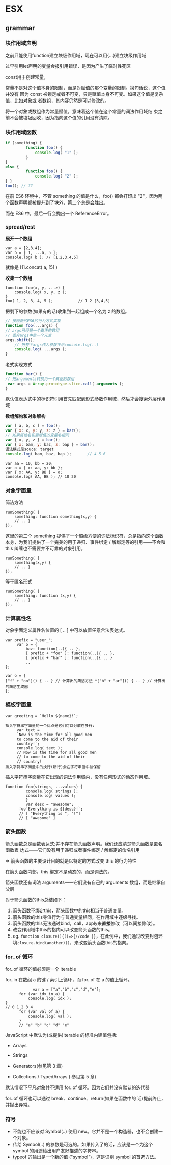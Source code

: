 # ESX

## grammar

### 块作用域声明

之前只能使用function建立块级作用域，现在可以用{...}建立块级作用域

过早引用let声明的变量会报引用错误，是因为产生了临时性死区

const用于创建常量，

常量不是对这个值本身的限制，而是对赋值的那个变量的限制。换句话说，这个值并没有
因为 const 被锁定或者不可变，只是赋值本身不可变。如果这个值是复杂值，比如对象或
者数组，其内容仍然是可以修改的。

将一个对象或数组作为常量赋值，意味着这个值在这个常量的词法作用域结
束之前不会被垃圾回收，因为指向这个值的引用没有清除。

### 块作用域函数

```js
if (something) {
         function foo() {
             console.log( "1" );
         }
}
else {
         function foo() {
             console.log( "2" );
} }
foo(); // ??
```

在前 ES6 环境中，不管 something 的值是什么，foo() 都会打印出 "2"，因为两个函数声明都被提升到了块外，第二个总是会胜出。

而在 ES6 中，最后一行会抛出一个 ReferenceError。

### spread/rest

**展开一个数组**

```
var a = [2,3,4];
var b = [ 1, ...a, 5 ];
console.log( b ); // [1,2,3,4,5]
```

就像是 [1].concat( a, [5] )

 **收集一个数组**

```
function foo(x, y, ...z) {
	console.log( x, y, z );
}
foo( 1, 2, 3, 4, 5 );           // 1 2 [3,4,5]
```

把剩下的参数(如果有的话)收集到一起组成一个名为 z 的数组。

```js
// 按照新的ES6的行为方式实现 
function foo(...args) { 
// args已经是一个真正的数组 
// 丢弃args中第一个元素 
args.shift();
	// 把整个args作为参数传给console.log(..) 
	console.log( ...args );
}
```

老式实现方式

```js
function bar() { 
// 把arguments转换为一个真正的数组
 var args = Array.prototype.slice.call( arguments ); 
}
```

默认值表达式中的标识符引用首先匹配到形式参数作用域，然后才会搜索外层作用域

**数组解构和对象解构**

```js
var [ a, b, c ] = foo();
var { x: x, y: y, z: z } = bar();
// 如果属性名和要赋值的变量名相同
var { x, y, z } = bar(); 
var { x: bam, y: baz, z: bap } = bar();
语法模式是souce: target
console.log( bam, baz, bap );       // 4 5 6
```

```
var aa = 10, bb = 20;
var o = { x: aa, y: bb };
var { x: AA, y: BB } = o;
console.log( AA, BB ); // 10 20
```



###  对象字面量

简洁方法

```
runSomething( {
	something: function something(x,y) {
	// .. } 
}); 
```

这里的第二个 something 提供了一个超级方便的词法标识符，总是指向这个函数本身，为我们提供了一个完美的用于递归、事件绑定 / 解绑定等的引用——不会和 this 纠缠也不需要并不可靠的对象引用。

```
runSomething( {
	something(x,y) {
	// .. } 
}); 
```

等于匿名形式

```
runSomething( {
	something: function (x,y) {
	// .. } 
}); 
```

### 计算属性名

对象字面定义属性名位置的 [ .. ] 中可以放置任意合法表达式。

```
var prefix = "user_";
     var o = {
         baz: function(..){ .. },
         [ prefix + "foo" ]: function(..){ .. },
         [ prefix + "bar" ]: function(..){ .. }
         ..
};

var o = {
["f" + "oo"]() { .. } // 计算出的简洁方法 *["b" + "ar"]() { .. } // 计算出的简洁生成器
};
```

### 模板字面量

```
var greeting = `Hello ${name}!`;
```

```
插入字符串字面量的一个优点是它们可以分散在多行:
     var text =
     `Now is the time for all good men
     to come to the aid of their
     country!`;
     console.log( text );
     // Now is the time for all good men
     // to come to the aid of their
     // country!
插入字符串字面量中的换行(新行)会在字符串值中被保留
```

插入字符串字面量在它出现的词法作用域内，没有任何形式的动态作用域。

```
function foo(strings, ...values) {
         console.log( strings );
         console.log( values );
         } 
         var desc = "awesome";
      foo`Everything is ${desc}!`;
      // [ "Everything is ", "!"]
      // [ "awesome" ]

```

### 箭头函数

箭头函数总是函数表达式;并不存在箭头函数声明。我们还应清楚箭头函数是匿名函数表
达式——它们没有用于递归或者事件绑定 / 解绑定的命名引用

=> 箭头函数的主要设计目的就是以特定的方式改变 this 的行为特性

在箭头函数内部，this 绑定不是动态的，而是词法的。

箭头函数还有词法 arguments——它们没有自己的 arguments 数组，而是继承自父层

对于箭头函数的this总结如下：

1. 箭头函数不绑定this，箭头函数中的this相当于普通变量。
2. 箭头函数的this寻值行为与普通变量相同，在作用域中逐级寻找。
3. 箭头函数的this无法通过bind，call，apply来**直接**修改（可以间接修改）。
4. 改变作用域中this的指向可以改变箭头函数的this。
5. eg. `function closure(){()=>{//code }}`，在此例中，我们通过改变封包环境`closure.bind(another)()`，来改变箭头函数this的指向。



### for..of 循环

for..of 循环的值必须是一个 iterable

for..in 在数组 a 的键 / 索引上循环，而 for..of 在 a 的值上循环。

```
			var a = ["a","b","c","d","e"];
      for (var idx in a) {
          console.log( idx );
}
// 0 1 2 3 4
      for (var val of a) {
          console.log( val );
      }
      // "a" "b" "c" "d" "e"

```

JavaScript 中默认为(或提供)iterable 的标准内建值包括: 

- Arrays 
-  Strings 

- Generators(参见第 3 章) 
- Collections / TypedArrays ( 参见第 5 章) 

默认情况下平凡对象并不适用 for..of 循环。因为它们并没有默认的迭代器 

for..of 循环也可以通过 break、continue、return(如果在函数中的 话)提前终止，并抛出异常。 

### 符号

- 不能也不应该对 Symbol(..) 使用 new。它并不是一个构造器，也不会创建一个对象。 
- 传给 Symbol(..) 的参数是可选的。如果传入了的话，应该是一个为这个 symbol 的用途给出用户友好描述的字符串。
- typeof 的输出是一个新的值 ("symbol")，这是识别 symbol 的首选方法。 



















